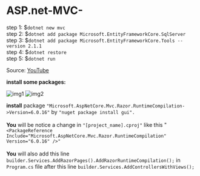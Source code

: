 # ASP.net-MVC-

step 1: $`dotnet new mvc`<br>
step 2: $`dotnet add package Microsoft.EntityFrameworkCore.SqlServer` <br>
step 3: $`dotnet add package Microsoft.EntityFrameworkCore.Tools --version 2.1.1` <br>
step 4: $`dotnet restore`<br>
step 5: $`dotnet run` <br>

Source: [YouTube](https://youtu.be/yH0-LGKvVpc)

<b>install some packages:</b>

![img1](https://user-images.githubusercontent.com/106574604/231245634-05c5232b-49b4-4c90-b76f-80b1cec4f089.png)
![img2](https://user-images.githubusercontent.com/106574604/231246126-8f4c374d-3939-406f-9253-2c4d8904879c.png)

<b>install</b> package `"Microsoft.AspNetCore.Mvc.Razor.RuntimeCompilation->Version=6.0.16"` by `"nuget package install gui".` <br><br>
<b>You</b> will be notice a change in `"[project_name].cproj"` like this " `<PackageReference Include="Microsoft.AspNetCore.Mvc.Razor.RuntimeCompilation" Version="6.0.16" />"` <br> <br>
<b>You</b> will also add this line `builder.Services.AddRazorPages().AddRazorRuntimeCompilation();` in `Program.cs` file after this line `builder.Services.AddControllersWithViews();`<br>


